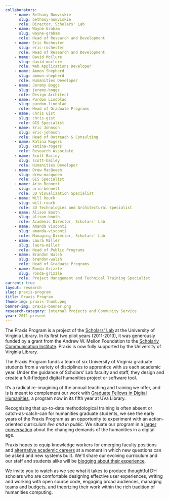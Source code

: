 ```yaml
---
collaborators:
	- name: Bethany Nowviskie
	  slug: bethany-nowviskie
	  role: Director, Scholars' Lab
	- name: Wayne Graham
	  slug: wayne-graham
	  role: Head of Research and Development
	- name: Eric Rochester
	  slug: eric-rochester
	  role: Head of Research and Development
	- name: David McClure
	  slug: david-mcclure
	  role: Web Applications Developer
	- name: Ammon Shepherd
	  slug: ammon-shepherd
	  role: Humanities Developer
	- name: Jeremy Boggs
	  slug: jeremy-boggs
	  role: Design Architect
	- name: Purdom Lindblad
	  slug: purdom-lindblad
	  role: Head of Graduate Programs
	- name: Chris Gist
	  slug: chris-gist
	  role: GIS Specialist
	- name: Eric Johnson
	  slug: eric-johnson
	  role: Head of Outreach & Consulting
	- name: Katina Rogers
	  slug: katina-rogers
	  role: Research Associate
	- name: Scott Bailey
	  slug: scott-bailey
	  role: Humanities Developer
	- name: Drew MacQueen
	  slug: drew-macqueen
	  role: GIS Specialist
	- name: Arin Bennett
	  slug: arin-bennett
	  role: 3D Visualization Specialist
	- name: Will Rourk
	  slug: will-rourk
	  role: 3D Technologies and Architectural Specialist
	- name: Alison Booth
	  slug: alison-booth
	  role: Academic Director, Scholars' Lab
	- name: Amanda Visconti
	  slug: amanda-visconti
	  role: Managing Director, Scholars' Lab
	- name: Laura Miller
	  slug: laura-miller
	  role: Head of Public Programs
	- name: Brandon Walsh
	  slug: brandon-walsh
	  role: Head of Graduate Programs
	- name: Ronda Grizzle
	  slug: ronda-grizzle
	  role: Project Management and Technical Training Specialist 
current: true
layout: research
slug: praxis-program
title: Praxis Program
thumb-img: praxis-thumb.png
banner-img: praxis-banner.png
research-category: Internal Projects and Community Service
year: 2011-present
---
```


The Praxis Program is a project of the [Scholars' Lab](http://lib.virginia.edu/scholarslab) at the University of Virginia Library. In its first two pilot years (2011-2013), it was generously funded by a grant from the Andrew W. Mellon Foundation to the [Scholarly Communication Institute](http://uvasci.org). Praxis is now fully supported by the University of Virginia Library. 

The Praxis Program funds a team of six University of Virginia graduate students from a variety of disciplines to apprentice with us each academic year. Under the guidance of Scholars’ Lab faculty and staff, they design and create a full-fledged digital humanities project or software tool.

It’s a radical re-imagining of the annual teaching and training we offer, and is is meant to complement our work with [Graduate Fellows in Digital Humanities](http://www2.lib.virginia.edu/scholarslab/about/fellowship.html), a program now in its fifth year at UVa Library. 

Recognizing that up-to-date methodological training is often absent or catch-as-catch-can for humanities graduate students, we see the early years of the Praxis Program as an opportunity to experiment with an action-oriented curriculum _live and in public._ We situate our program in a [larger conversation](http://uvasci.org/activities-2012-2013/) about the changing demands of the humanities in a digital age.

Praxis hopes to equip knowledge workers for emerging faculty positions and [alternative academic careers](http://mediacommons.futureofthebook.org/alt-ac) at a moment in which new questions can be asked and new systems built. We'll share our evolving curriculum and our staff and students alike will be [blogging about their experience](http://www.scholarslab.org/category/praxisprogram/).

We invite you to watch as we see what it takes to produce thoughtful DH scholars who are comfortable designing effective user experiences, writing and working with open source code, engaging broad audiences, managing teams and budgets, and theorizing their work within the rich tradition of humanities computing.
